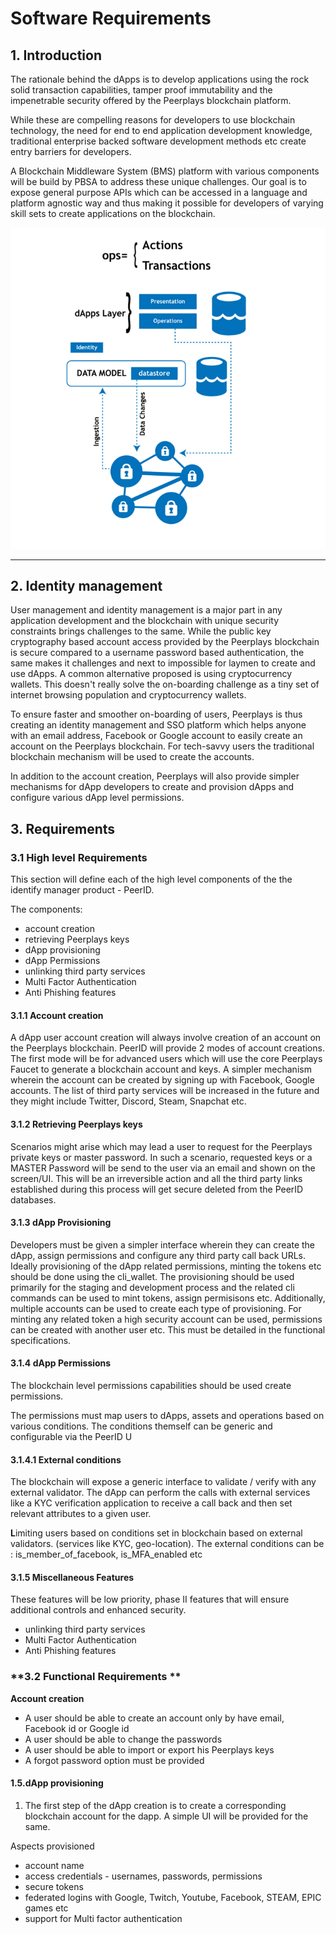 # Software Requirements

## 1. Introduction

The rationale behind the dApps is to develop applications using the rock solid transaction capabilities, tamper proof immutability and the impenetrable security offered by the Peerplays blockchain platform.

While these are compelling reasons for developers to use blockchain technology, the need for end to end application development knowledge, traditional enterprise backed software development methods etc create entry barriers for developers.

A Blockchain Middleware System (BMS) platform with various components will be build by PBSA to address these unique challenges. Our goal is to expose general purpose APIs which can be accessed in a language and platform agnostic way and thus making it possible for developers of varying skill sets to create applications on the blockchain.



![(Figure 1: High-level design topology of a dApp)](../.gitbook/assets/index.png)

****

## 2. Identity management

User management and identity management is a major part in any application development and the blockchain with unique security constraints brings challenges to the same. While the public key cryptography based account access provided by the Peerplays blockchain is secure compared to a username password based authentication, the same makes it challenges and next to impossible for laymen to create and use dApps. A common alternative proposed is using cryptocurrency wallets. This doesn't really solve the on-boarding challenge as a tiny set of internet browsing population and cryptocurrency wallets.

To ensure faster and smoother on-boarding of users, Peerplays is thus creating an identity management and SSO platform which helps anyone with an email address, Facebook or Google account to easily create an account on the Peerplays blockchain. For tech-savvy users the traditional blockchain mechanism will be used to create the accounts.

In addition to the account creation, Peerplays will also provide simpler mechanisms for dApp developers to create and provision dApps and configure various dApp level permissions.

## 3. Requirements

### **3.1 High level Requirements**

This section will define each of the high level components of the the identify manager product - PeerID.

The components:

* account creation
* retrieving Peerplays keys
* dApp provisioning
* dApp Permissions
* unlinking third party services
* Multi Factor Authentication
* Anti Phishing features

#### **3.1.1 Account creation**

A dApp user account creation will always involve creation of an account on the Peerplays blockchain. PeerID will provide 2 modes of account creations. The first mode will be for advanced users which will use the core Peerplays Faucet to generate a blockchain account and keys. A simpler mechanism wherein the account can be created by signing up with Facebook, Google accounts. The list of third party services will be increased in the future and they might include Twitter, Discord, Steam, Snapchat etc.

#### **3.1.2 Retrieving Peerplays keys**

Scenarios might arise which may lead a user to request for the Peerplays private keys or master password. In such a scenario, requested keys or a MASTER Password will be send to the user via an email and shown on the screen/UI. This will be an irreversible action and all the third party links established during this process will get secure deleted from the PeerID databases.

#### **3.1.3 dApp Provisioning**

Developers must be given a simpler interface wherein they can create the dApp, assign permissions and configure any third party call back URLs. Ideally provisioning of the dApp related permissions, minting the tokens etc should be done using the cli_wallet. The provisioning should be used primarily for the staging and development process and the related cli commands can be used to mint tokens, assign permisisons etc. Additionally, multiple accounts can be used to create each type of provisioning. For minting any related token a high security account can be used, permissions can be created with another user etc. This must be detailed in the functional specifications.

#### 3.1.4 dApp Permissions

The blockchain level permissions capabilities should be used create permissions.

The permissions must map users to dApps, assets and operations based on various conditions. The conditions themself can be generic and configurable via the PeerID U

#### **3.1.4.1 External conditions**

The blockchain will expose a generic interface to validate / verify with any external validator. The dApp can perform the calls with external services like a KYC verification application to receive a call back and then set relevant attributes to a given user.

**L**imiting users based on conditions set in blockchain based on external validators. (services like KYC, geo-location). The external conditions can be : is_member_of_facebook, is_MFA_enabled etc

#### **3.1.5 Miscellaneous Features**

These features will be low priority, phase II features that will ensure additional controls and enhanced security.

* unlinking third party services
* Multi Factor Authentication
* Anti Phishing features

### **3.2 Functional Requirements **

**Account creation**

* A user should be able to create an account only by have email, Facebook id or Google id
* A user should be able to change the passwords
* A user should be able to import or export his Peerplays keys
* A forgot password option must be provided

#### 1.5.dApp provisioning <a href="1.5.dapp-provisioning" id="1.5.dapp-provisioning"></a>

1. The first step of the dApp creation is to create a corresponding blockchain account for the dapp. A simple UI will be provided for the same.

Aspects provisioned

*  account name
* access credentials - usernames, passwords, permissions
* secure tokens
* federated logins with Google, Twitch, Youtube, Facebook, STEAM, EPIC games etc
* support for Multi factor authentication
